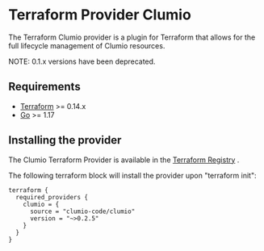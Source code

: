 # Terraform Provider Clumio

The Terraform Clumio provider is a plugin for Terraform that allows for the full lifecycle
management of Clumio resources.

NOTE: 0.1.x versions have been deprecated.

## Requirements

- [Terraform](https://www.terraform.io/downloads.html) >= 0.14.x
- [Go](https://golang.org/doc/install) >= 1.17

## Installing the provider

The Clumio Terraform Provider is available in
the [Terraform Registry](https://registry.terraform.io/providers/clumio-code/clumio/latest)
.

The following terraform block will install the provider upon "terraform init":

```
terraform {
  required_providers {
    clumio = {
      source = "clumio-code/clumio"
      version = "~>0.2.5"
    }
  }
}
```

